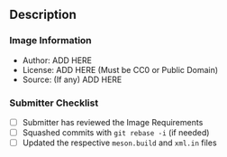 ## Description

### Image Information

- Author: ADD HERE
- License: ADD HERE (Must be CC0 or Public Domain)
- Source: (If any) ADD HERE

### Submitter Checklist

- [ ] Submitter has reviewed the Image Requirements
- [ ] Squashed commits with `git rebase -i` (if needed)
- [ ] Updated the respective `meson.build` and `xml.in` files
